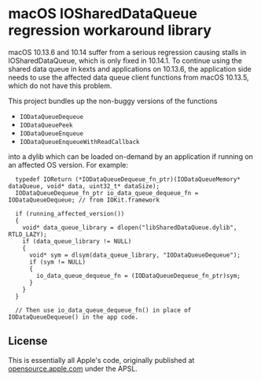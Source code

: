 #  macOS IOSharedDataQueue regression workaround library

macOS 10.13.6 and 10.14 suffer from a serious regression causing stalls in IOSharedDataQueue, which is only fixed in 10.14.1.
To continue using the shared data queue in kexts and applications on 10.13.6, the application side needs to use the affected data queue client functions from macOS 10.13.5, which do not have this problem. 

This project bundles up the non-buggy versions of the functions

* `IODataQueueDequeue`
* `IODataQueuePeek`
* `IODataQueueEnqueue`
* `IODataQueueEnqueueWithReadCallback`

into a dylib which can be loaded on-demand by an application if running on an affected OS version. For example:

      typedef IOReturn (*IODataQueueDequeue_fn_ptr)(IODataQueueMemory* dataQueue, void* data, uint32_t* dataSize);
      IODataQueueDequeue_fn_ptr io_data_queue_dequeue_fn = IODataQueueDequeue; // from IOKit.framework
      
      if (running_affected_version())
      {
        void* data_queue_library = dlopen("libSharedDataQueue.dylib", RTLD_LAZY);
        if (data_queue_library != NULL)
        {
          void* sym = dlsym(data_queue_library, "IODataQueueDequeue");
          if (sym != NULL)
          {
            io_data_queue_dequeue_fn = (IODataQueueDequeue_fn_ptr)sym;
          }
        }
      }
      
      // Then use io_data_queue_dequeue_fn() in place of IODataQueueDequeue() in the app code.

## License

This is essentially all Apple's code, originally published at [opensource.apple.com](https://opensource.apple.com/source/IOKitUser/IOKitUser-1445.60.1/IODataQueueClient.c.auto.html) under the APSL. 
